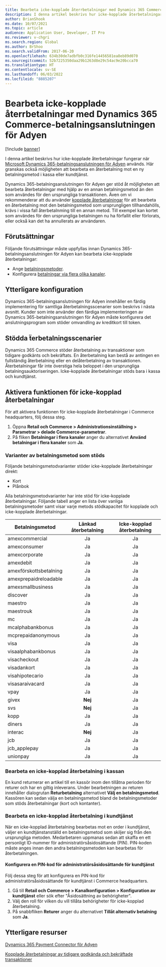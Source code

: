 ```yaml
---
title: Bearbeta icke-kopplade återrbetalningar med Dynamics 365 Commerce-betalningsanslutningen för Adyen
description: I denna artikel beskrivs hur icke-kopplade återbetalningar fungerar när Microsoft Dynamics 365-betalningsanslutningen för Adyen används.
author: BrianShook
ms.date: 10/07/2021
ms.topic: article
audience: Application User, Developer, IT Pro
ms.reviewer: v-chgri
ms.search.region: Global
ms.author: BrShoo
ms.search.validFrom: 2017-06-20
ms.openlocfilehash: 634b30de7adbfb0c316fe14456581ea8eb89d070
ms.sourcegitcommit: 52b7225350daa29b1263d8e29c54ac9e20bcca70
ms.translationtype: HT
ms.contentlocale: sv-SE
ms.lasthandoff: 06/03/2022
ms.locfileid: "8885207"
---
```

# <a name="process-unlinked-refunds-with-the-dynamics-365-commerce-payment-connector-for-adyen"></a>Bearbeta icke-kopplade återrbetalningar med Dynamics 365 Commerce-betalningsanslutningen för Adyen

[!include [banner](../includes/banner.md)]

I denna artikel beskrivs hur icke-kopplade återbetalningar fungerar när [Microsoft Dynamics 365-betalningsanslutningen för Adyen](adyen-connector.md) används. Här granskas också möjligheten att bearbeta en återbetalning mot en ny betalningsmetod i kassa eller kundtjänst.

Dynamics 365-betalningsanslutningen för Adyen ger stöd åt möjligheten att bearbeta återbetalningar med hjälp av en annan betalningsmetod än den som användes för den ursprungliga transaktionen. Även om vi rekommenderar att du använder [kopplade återbetalningar](linked-refunds.md) för att bearbeta en återbetalning mot den betalningsmetod som ursprungligen tillhandahölls, krävs i vissa fall återbetalnming till en annan metod. Till exempel kan kortet som användes för den ursprungliga betalningen nu ha förfallit eller förlorats, eller också kan det ha annullerats av användaren.

## <a name="prerequisites"></a>Förutsättningar

Följande förutsättningar måste uppfyllas innan Dynamics 365-betalningsanslutningen för Adyen kan bearbeta icke-kopplade återbetalningar:

- Ange [betalningsmetoder](../payment-methods.md).
- Konfigurera [betalningar via flera olika kanaler](../omni-channel-payments.md).

## <a name="additional-configuration"></a>Ytterligare konfiguration

Dynamics 365-betalningsanslutningen för Adyen innehåller en färdig implementering för samtliga återbetalningsscenarier som beskrivs i nästa avsnitt. Kunder som inte använder den färdiga implementeringen av Dynamics 365-betalningsanslutningen för Adyen måste konfigurera det anslutningsprogram som stöder omvandling av kreditkort till token.

## <a name="supported-refund-scenarios"></a>Stödda ẗerbetalningsscenarier

Dynamics 365 Commerce stöder återbetalning av transaktioner som tidigare godkänts och bekräftats. En återbetalning kan bestå av antingen en fullständig återbetalning eller en delåterbetalning av transaktionen. Återbetalningar får inte överstiga hela beloppet i den ursprungliga betalningsauktoriseringen. Icke-kopplade återbetalningar stöds bara i kassa och kundtjänst.

## <a name="enable-unlinked-refunds-functionality"></a>Aktivera funktionen för icke-kopplad återbetalningar

För att aktivera funktionen för icke-kopplade återbetalningar i Commerce headquarters, följ dessa steg.

1. Öppna **Retail och Commerce \> Administrationsinställning \> Parametrar \> delade Commerce-parametrar**.
1. På fliken **Betalningar i flera kanaler** anger du alternativet **Använd betalningar i flera kanaler** som **Ja**.

### <a name="supported-payment-method-variants"></a>Varianter av betalningsmetod som stöds

Följande betalningsmetodvarianter stöder icke-kopplade återbetalningar direkt:

- Kort
- Plånbok

Alla betalningsmetodvarianter har inte stöd för icke-kopplade återbetalningar. Följande tabell anger en lista över vanliga betalningsmetoder samt visar varje metods stödkapacitet för kopplade och icke-kopplade återbetalningar.

| Betalningsmetod        | Länkad återbetalning | Icke-kopplad återbetalning |
|-----------------------|:-------------:|:---------------:|
| amexcommercial        | Ja           | Ja             |
| amexconsumer          | Ja           | Ja             |
| amexcorporate         | Ja           | Ja             |
| amexdebit             | Ja           | Ja             |
| amexförskottsbetalning           | Ja           | Ja             |
| amexprepaidreloadable | Ja           | Ja             |
| amexsmallbusiness     | Ja           | Ja             |
| discover              | Ja           | Ja             |
| maestro               | Ja           | Ja             |
| maestrouk             | Ja           | Ja             |
| mc                    | Ja           | Ja             |
| mcalphabankbonus      | Ja           | Ja             |
| mcprepaidanonymous    | Ja           | Ja             |
| visa                  | Ja           | Ja             |
| visaalphabankbonus    | Ja           | Ja             |
| visacheckout          | Ja           | Ja             |
| visadankort           | Ja           | Ja             |
| visahipotecario       | Ja           | Ja             |
| visasaraivacard       | Ja           | Ja             |
| vpay                  | Ja           | Ja             |
| givex                 | **Nej**        | Ja             |
| svs                   | **Nej**        | Ja             |
| kopp                   | Ja           | Ja             |
| diners                | Ja           | Ja             |
| interac               | **Nej**        | Ja             |
| jcb                   | Ja           | Ja             |
| jcb_applepay          | Ja           | Ja             |
| unionpay              | Ja           | Ja             |

### <a name="process-an-unlinked-refund-in-pos"></a>Bearbeta en icke-kopplad återbetalning i kassan

En kund returnerar en artikel till en kassör inom den tillåtna perioden för returer och har en giltig inleverans. Under bearbetningen av returen innehåller dialogrutan **Returbetalning** alternativet **Välj en betalningsmetod**. Kassören kan sedan välja en betalningsmetod bland de betalningsmetoder som stöds återbetalningar (kort och kontanter).

### <a name="process-an-unlinked-refund-in-call-center"></a>Bearbeta en icke-kopplad återbetalning i kundtjänst

När en icke-kopplad återbetalning bearbetas mot en order i kundtjänst, väljer en kundtjänstanställd en betalningsmetod som skiljer sig från den ursprungliga metoden. Medarbetaren uppmanas sedan att skaffa en ett personligt ID-nummer för administratörsåsidosättande (PIN). PIN-koden måste anges innan den andra betalningsmetoden kan bearbetas för återbetalningen.

#### <a name="set-up-an-administrator-override-pin-for-call-center"></a>Konfigurera en PIN-kod för administratörsåsidosättande för kundtjänst

Följ dessa steg för att konfigurera en PIN-kod för administratörsåsidosättande för kundtjänst i Commerce headquarters.

1. Gå till **Retail och Commerce \> Kanalkonfiguration \> Konfiguration av kundtjänst** eller sök efter "Åsidosättning av behörigheter".
1. Välj den roll för vilken du vill tillåta behörigheter för icke-kopplad återbetalning.
1. På snabbfliken **Returer** anger du alternativet **Tillåt alternativ betalning** som **Ja**.

## <a name="additional-resources"></a>Ytterligare resurser

[Dynamics 365 Payment Connector för Adyen](adyen-connector.md)

[Kopplade återbetalningar av tidigare godkända och bekräftade transaktioner](linked-refunds.md)
